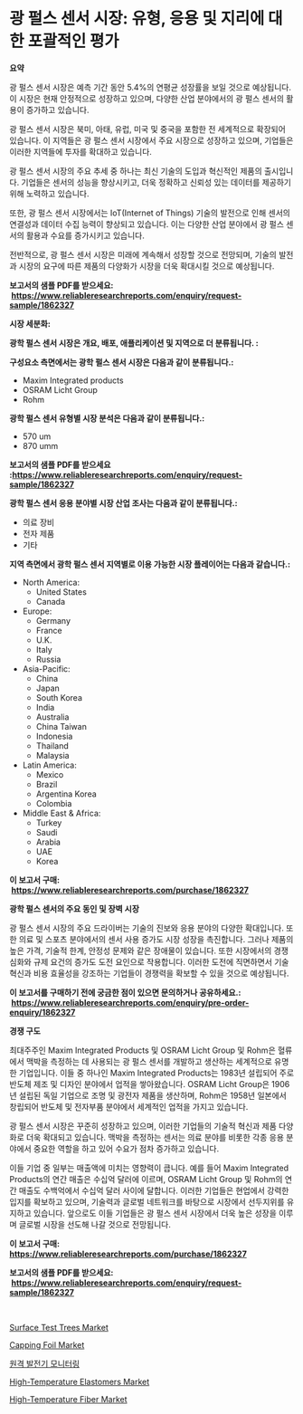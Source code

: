 <p><h1>광 펄스 센서 시장: 유형, 응용 및 지리에 대한 포괄적인 평가</h1></p><p><strong>요약</strong></p>
<p><p>광 펄스 센서 시장은 예측 기간 동안 5.4%의 연평균 성장률을 보일 것으로 예상됩니다. 이 시장은 현재 안정적으로 성장하고 있으며, 다양한 산업 분야에서의 광 펄스 센서의 활용이 증가하고 있습니다.</p><p>광 펄스 센서 시장은 북미, 아태, 유럽, 미국 및 중국을 포함한 전 세계적으로 확장되어 있습니다. 이 지역들은 광 펄스 센서 시장에서 주요 시장으로 성장하고 있으며, 기업들은 이러한 지역들에 투자를 확대하고 있습니다.</p><p>광 펄스 센서 시장의 주요 추세 중 하나는 최신 기술의 도입과 혁신적인 제품의 출시입니다. 기업들은 센서의 성능을 향상시키고, 더욱 정확하고 신뢰성 있는 데이터를 제공하기 위해 노력하고 있습니다.</p><p>또한, 광 펄스 센서 시장에서는 IoT(Internet of Things) 기술의 발전으로 인해 센서의 연결성과 데이터 수집 능력이 향상되고 있습니다. 이는 다양한 산업 분야에서 광 펄스 센서의 활용과 수요를 증가시키고 있습니다. </p><p>전반적으로, 광 펄스 센서 시장은 미래에 계속해서 성장할 것으로 전망되며, 기술의 발전과 시장의 요구에 따른 제품의 다양화가 시장을 더욱 확대시킬 것으로 예상됩니다.</p></p>
<p><strong>보고서의 샘플 PDF를 받으세요: &nbsp;<a href="https://www.reliableresearchreports.com/enquiry/request-sample/1862327">https://www.reliableresearchreports.com/enquiry/request-sample/1862327</a></strong></p>
<p><strong>시장 세분화:</strong></p>
<p><strong> 광학 펄스 센서 시장은 개요, 배포, 애플리케이션 및 지역으로 더 분류됩니다. :</strong></p>
<p><strong>구성요소 측면에서는 광학 펄스 센서 시장은 다음과 같이 분류됩니다.:</strong></p>
<p><ul><li>Maxim Integrated products</li><li>OSRAM Licht Group</li><li>Rohm</li></ul></p>
<p><strong> 광학 펄스 센서 유형별 시장 분석은 다음과 같이 분류됩니다.:</strong></p>
<p><ul><li>570 um</li><li>870 umm</li></ul></p>
<p><strong>보고서의 샘플 PDF를 받으세요 :<a href="https://www.reliableresearchreports.com/enquiry/request-sample/1862327">https://www.reliableresearchreports.com/enquiry/request-sample/1862327</a></strong></p>
<p><strong> 광학 펄스 센서 응용 분야별 시장 산업 조사는 다음과 같이 분류됩니다.:</strong></p>
<p><ul><li>의료 장비</li><li>전자 제품</li><li>기타</li></ul></p>
<p><strong>지역 측면에서 광학 펄스 센서 지역별로 이용 가능한 시장 플레이어는 다음과 같습니다.:</strong></p>
<p><ul>
    <li>
        North America:
        <ul>
            <li>United States</li>
            <li>Canada</li>
        </ul>
    </li>
    <li>
        Europe:
        <ul>
            <li>Germany</li>
            <li>France</li>
            <li>U.K.</li>
            <li>Italy</li>
            <li>Russia</li>
        </ul>
    </li>
    <li>
        Asia-Pacific:
        <ul>
            <li>China</li>
            <li>Japan</li>
            <li>South Korea</li>
            <li>India</li>
            <li>Australia</li>
            <li>China Taiwan</li>
            <li>Indonesia</li>
            <li>Thailand</li>
            <li>Malaysia</li>
        </ul>
    </li>
    <li>
        Latin America:
        <ul>
            <li>Mexico</li>
            <li>Brazil</li>
            <li>Argentina Korea</li>
            <li>Colombia</li>
        </ul>
    </li>
    <li>
        Middle East & Africa:
        <ul>
            <li>Turkey</li>
            <li>Saudi</li>
            <li>Arabia</li>
            <li>UAE</li>
            <li>Korea</li>
        </ul>
    </li>
    </ul></p>
<p><strong>이 보고서 구매: &nbsp;<a href="https://www.reliableresearchreports.com/purchase/1862327">https://www.reliableresearchreports.com/purchase/1862327</a></strong></p>
<p><strong>광학 펄스 센서의 주요 동인 및 장벽 시장</strong></p>
<p><p>광 펄스 센서 시장의 주요 드라이버는 기술의 진보와 응용 분야의 다양한 확대입니다. 또한 의료 및 스포츠 분야에서의 센서 사용 증가도 시장 성장을 촉진합니다. 그러나 제품의 높은 가격, 기술적 한계, 안정성 문제와 같은 장애물이 있습니다. 또한 시장에서의 경쟁 심화와 규제 요건의 증가도 도전 요인으로 작용합니다. 이러한 도전에 직면하면서 기술 혁신과 비용 효율성을 강조하는 기업들이 경쟁력을 확보할 수 있을 것으로 예상됩니다.</p></p>
<p><strong>이 보고서를 구매하기 전에 궁금한 점이 있으면 문의하거나 공유하세요.: &nbsp;<a href="https://www.reliableresearchreports.com/enquiry/pre-order-enquiry/1862327">https://www.reliableresearchreports.com/enquiry/pre-order-enquiry/1862327</a></strong></p>
<p><strong>경쟁 구도</strong></p>
<p><p>최대주주인 Maxim Integrated Products 및 OSRAM Licht Group 및 Rohm은 혈류에서 맥박을 측정하는 데 사용되는 광 펄스 센서를 개발하고 생산하는 세계적으로 유명한 기업입니다. 이들 중 하나인 Maxim Integrated Products는 1983년 설립되어 주로 반도체 제조 및 디자인 분야에서 업적을 쌓아왔습니다. OSRAM Licht Group은 1906년 설립된 독일 기업으로 조명 및 광전자 제품을 생산하며, Rohm은 1958년 일본에서 창립되어 반도체 및 전자부품 분야에서 세계적인 업적을 가지고 있습니다.</p><p>광 펄스 센서 시장은 꾸준히 성장하고 있으며, 이러한 기업들의 기술적 혁신과 제품 다양화로 더욱 확대되고 있습니다. 맥박을 측정하는 센서는 의료 분야를 비롯한 각종 응용 분야에서 중요한 역할을 하고 있어 수요가 점차 증가하고 있습니다.</p><p>이들 기업 중 일부는 매출액에 미치는 영향력이 큽니다. 예를 들어 Maxim Integrated Products의 연간 매출은 수십억 달러에 이르며, OSRAM Licht Group 및 Rohm의 연간 매출도 수백억에서 수십억 달러 사이에 달합니다. 이러한 기업들은 현업에서 강력한 입지를 확보하고 있으며, 기술력과 글로벌 네트워크를 바탕으로 시장에서 선두지위를 유지하고 있습니다. 앞으로도 이들 기업들은 광 펄스 센서 시장에서 더욱 높은 성장을 이루며 글로벌 시장을 선도해 나갈 것으로 전망됩니다.</p></p>
<p><strong>이 보고서 구매: &nbsp; <a href="https://www.reliableresearchreports.com/purchase/1862327">https://www.reliableresearchreports.com/purchase/1862327</a></strong></p>
<p><strong>보고서의 샘플 PDF를 받으세요: &nbsp;<a href="https://www.reliableresearchreports.com/enquiry/request-sample/1862327">https://www.reliableresearchreports.com/enquiry/request-sample/1862327</a></strong><strong></strong></p>
<p>&nbsp;</p>
<p><p><a href="https://view.publitas.com/reportprime-1/surface-test-trees-market-size-furnishes-valuable-information-encompassing-market-share-market-trends-and-projections-spanning-from-2024-to-2031/">Surface Test Trees Market</a></p><p><a href="https://sudsy-motorcycle-bbc.notion.site/Capping-Foil-Market-Research-Report-Reveals-The-Latest-Trends-And-Opportunities-of-this-Market-for-P-baed47426673477cabce49c951ada27c">Capping Foil Market</a></p><p><a href="https://github.com/vs019sa3m8x/Market-Research-Report-List-1/blob/main/7848589191797.md">원격 발전기 모니터링</a></p><p><a href="https://github.com/RoccoManning/Market-Research-Report-List-4/blob/main/high-temperature-elastomers-market.md">High-Temperature Elastomers Market</a></p><p><a href="https://github.com/gulaimolin/Market-Research-Report-List-3/blob/main/high-temperature-fiber-market.md">High-Temperature Fiber Market</a></p></p>